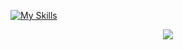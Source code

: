  [![My Skills](https://skillicons.dev/icons?i=aws,gcp,azure,react,vue,flutter&perline=3)](https://skillicons.dev)
 <p align="center">
  <a href="https://skillicons.dev">
    <img src="https://skillicons.dev/icons?i=git,kubernetes,docker,c,vim" />

  </a>
</p>
   
